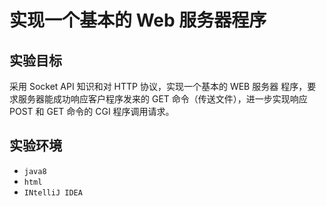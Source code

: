# 实现一个基本的 Web 服务器程序

## 实验目标
采用 Socket API 知识和对 HTTP 协议，实现一个基本的 WEB 服务器 
程序，要求服务器能成功响应客户程序发来的 GET 命令（传送文件），进一步实现响应 POST 和 GET 命令的 CGI 程序调用请求。

## 实验环境
* `java8`
* `html`
* `INtelliJ IDEA`
